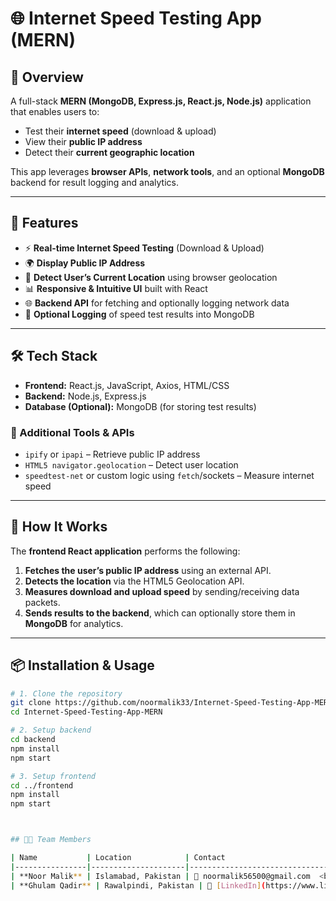 # 🌐 Internet Speed Testing App (MERN)

## 🌟 Overview

A full-stack **MERN (MongoDB, Express.js, React.js, Node.js)** application that enables users to:

- Test their **internet speed** (download & upload)
- View their **public IP address**
- Detect their **current geographic location**

This app leverages **browser APIs**, **network tools**, and an optional **MongoDB** backend for result logging and analytics.

---

## 🚀 Features

- ⚡ **Real-time Internet Speed Testing** (Download & Upload)
- 🌍 **Display Public IP Address**
- 📍 **Detect User’s Current Location** using browser geolocation
- 📊 **Responsive & Intuitive UI** built with React
- 🌐 **Backend API** for fetching and optionally logging network data
- 🧾 **Optional Logging** of speed test results into MongoDB

---

## 🛠️ Tech Stack

- **Frontend:** React.js, JavaScript, Axios, HTML/CSS  
- **Backend:** Node.js, Express.js  
- **Database (Optional):** MongoDB (for storing test results)

### 📎 Additional Tools & APIs

- `ipify` or `ipapi` – Retrieve public IP address  
- `HTML5 navigator.geolocation` – Detect user location  
- `speedtest-net` or custom logic using `fetch`/sockets – Measure internet speed

---

## 🎯 How It Works

The **frontend React application** performs the following:

1. **Fetches the user’s public IP address** using an external API.
2. **Detects the location** via the HTML5 Geolocation API.
3. **Measures download and upload speed** by sending/receiving data packets.
4. **Sends results to the backend**, which can optionally store them in **MongoDB** for analytics.

---

## 📦 Installation & Usage

```bash
# 1. Clone the repository
git clone https://github.com/noormalik33/Internet-Speed-Testing-App-MERN.git
cd Internet-Speed-Testing-App-MERN

# 2. Setup backend
cd backend
npm install
npm start

# 3. Setup frontend
cd ../frontend
npm install
npm start



## 👨‍💻 Team Members

| Name           | Location            | Contact                                   |
|----------------|---------------------|-------------------------------------------|
| **Noor Malik** | Islamabad, Pakistan | 📧 noormalik56500@gmail.com  <br> 🔗 [LinkedIn](https://www.linkedin.com/in/noormalik56500) |
| **Ghulam Qadir** | Rawalpindi, Pakistan | 🔗 [LinkedIn](https://www.linkedin.com/in/ghulam-qadir-07a982365) |
